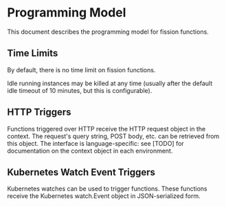 # Programming Model

This document describes the programming model for fission functions.

## Time Limits

By default, there is no time limit on fission functions.

Idle running instances may be killed at any time (usually after the
default idle timeout of 10 minutes, but this is configurable).

## HTTP Triggers

Functions triggered over HTTP receive the HTTP request object in the
context. The request's query string, POST body, etc. can be retrieved
from this object. The interface is language-specific: see [TODO] for
documentation on the context object in each environment.

## Kubernetes Watch Event Triggers

Kubernetes watches can be used to trigger functions. These functions
receive the Kubernetes watch.Event object in JSON-serialized form.
